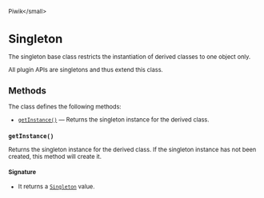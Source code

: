 <small>Piwik\</small>

Singleton
=========

The singleton base class restricts the instantiation of derived classes to one object only.

All plugin APIs are singletons and thus extend this class.

Methods
-------

The class defines the following methods:

- [`getInstance()`](#getinstance) &mdash; Returns the singleton instance for the derived class.

<a name="getinstance" id="getinstance"></a>
<a name="getInstance" id="getInstance"></a>
### `getInstance()`

Returns the singleton instance for the derived class. If the singleton instance
has not been created, this method will create it.

#### Signature

- It returns a [`Singleton`](../Piwik/Singleton.md) value.

